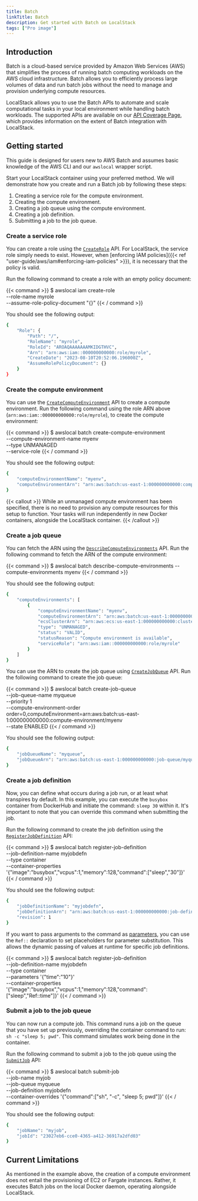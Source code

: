 ```yaml
---
title: Batch
linkTitle: Batch
description: Get started with Batch on LocalStack
tags: ["Pro image"]
---
```


## Introduction

Batch is a cloud-based service provided by Amazon Web Services (AWS) that simplifies the process of running batch computing workloads on the AWS cloud infrastructure.
Batch allows you to efficiently process large volumes of data and run batch jobs without the need to manage and provision underlying compute resources.

LocalStack allows you to use the Batch APIs to automate and scale computational tasks in your local environment while handling batch workloads.
The supported APIs are available on our [API Coverage Page](https://docs.localstack.cloud/references/coverage/coverage_batch/), which provides information on the extent of Batch integration with LocalStack.

## Getting started

This guide is designed for users new to AWS Batch and assumes basic knowledge of the AWS CLI and our `awslocal` wrapper script.

Start your LocalStack container using your preferred method.
We will demonstrate how you create and run a Batch job by following these steps:

1. Creating a service role for the compute environment.
2. Creating the compute environment.
3. Creating a job queue using the compute environment.
4. Creating a job definition.
5. Submitting a job to the job queue.

### Create a service role

You can create a role using the [`CreateRole`](https://docs.aws.amazon.com/cli/latest/reference/iam/create-role.html) API.
For LocalStack, the service role simply needs to exist.
However, when [enforcing IAM policies]({{< ref "user-guide/aws/iam#enforcing-iam-policies" >}}), it is necessary that the policy is valid.

Run the following command to create a role with an empty policy document:

{{< command >}}
$ awslocal iam create-role \
    --role-name myrole  \
    --assume-role-policy-document "{}"
{{< / command >}}

You should see the following output:

```bash
{
    "Role": {
        "Path": "/",
        "RoleName": "myrole",
        "RoleId": "AROAQAAAAAAAMKIDGTHVC",
        "Arn": "arn:aws:iam::000000000000:role/myrole",
        "CreateDate": "2023-08-10T20:52:06.196000Z",
        "AssumeRolePolicyDocument": {}
    }
}
```

### Create the compute environment

You can use the [`CreateComputeEnvironment`](https://docs.aws.amazon.com/cli/latest/reference/batch/create-compute-environment.html) API to create a compute environment.
Run the following command using the role ARN above (`arn:aws:iam::000000000000:role/myrole`), to create the compute environment:

{{< command >}}
$ awslocal batch create-compute-environment \
    --compute-environment-name myenv \
    --type UNMANAGED \
    --service-role <role-arn>
{{< / command >}}

You should see the following output:

```bash
{
    "computeEnvironmentName": "myenv",
    "computeEnvironmentArn": "arn:aws:batch:us-east-1:000000000000:compute-environment/myenv"
}
```

{{< callout >}}
While an unmanaged compute environment has been specified, there is no need to provision any compute resources for this setup to function.
Your tasks will run independently in new Docker containers, alongside the LocalStack container.
{{< /callout >}}

### Create a job queue

You can fetch the ARN using the [`DescribeComputeEnvironments`](https://docs.aws.amazon.com/cli/latest/reference/batch/describe-compute-environments.html) API.
Run the following command to fetch the ARN of the compute environment:

{{< command >}}
$ awslocal batch describe-compute-environments --compute-environments myenv
{{< / command >}}

You should see the following output:

```bash
{
    "computeEnvironments": [
        {
            "computeEnvironmentName": "myenv",
            "computeEnvironmentArn": "arn:aws:batch:us-east-1:000000000000:compute-environment/myenv",
            "ecsClusterArn": "arn:aws:ecs:us-east-1:000000000000:cluster/OnDemand_Batch_f2faa82c-8c31-466d-ab22-579925d810ac",
            "type": "UNMANAGED",
            "status": "VALID",
            "statusReason": "Compute environment is available",
            "serviceRole": "arn:aws:iam::000000000000:role/myrole"
        }
    ]
}
```

You can use the ARN to create the job queue using [`CreateJobQueue`](https://docs.aws.amazon.com/cli/latest/reference/batch/create-job-queue.html) API.
Run the following command to create the job queue:

{{< command >}}
$ awslocal batch create-job-queue \
    --job-queue-name myqueue \
    --priority 1 \
    --compute-environment-order order=0,computeEnvironment=arn:aws:batch:us-east-1:000000000000:compute-environment/myenv \
    --state ENABLED
{{< / command >}}

You should see the following output:

```bash
{
    "jobQueueName": "myqueue",
    "jobQueueArn": "arn:aws:batch:us-east-1:000000000000:job-queue/myqueue"
}
```

### Create a job definition

Now, you can define what occurs during a job run, or at least what transpires by default.
In this example, you can execute the `busybox` container from DockerHub and initiate the command: `sleep 30` within it.
It's important to note that you can override this command when submitting the job.

Run the following command to create the job definition using the [`RegisterJobDefinition`](https://docs.aws.amazon.com/cli/latest/reference/batch/register-job-definition.html) API:

{{< command >}}
$ awslocal batch register-job-definition \
    --job-definition-name myjobdefn \
    --type container \
    --container-properties '{"image":"busybox","vcpus":1,"memory":128,"command":["sleep","30"]}'
{{< / command >}}

You should see the following output:

```bash
{
    "jobDefinitionName": "myjobdefn",
    "jobDefinitionArn": "arn:aws:batch:us-east-1:000000000000:job-definition/myjobdefn:1",
    "revision": 1
}
```

If you want to pass arguments to the command as [parameters](https://docs.aws.amazon.com/batch/latest/userguide/job_definition_parameters.html#parameters), you can use the `Ref::` declaration to set placeholders for parameter substitution. 
This allows the dynamic passing of values at runtime for specific job definitions.

{{< command >}}
$  awslocal batch register-job-definition \
    --job-definition-name myjobdefn \
    --type container \
    --parameters '{"time":"10"}' \
    --container-properties '{"image":"busybox","vcpus":1,"memory":128,"command":["sleep","Ref::time"]}'
{{< / command >}}

### Submit a job to the job queue

You can now run a compute job.
This command runs a job on the queue that you have set up previously, overriding the container command to run: `sh -c "sleep 5; pwd"`.
This command simulates work being done in the container.

Run the following command to submit a job to the job queue using the [`SubmitJob`](https://docs.aws.amazon.com/cli/latest/reference/batch/submit-job.html) API:

{{< command >}}
$ awslocal batch submit-job \
    --job-name myjob \
    --job-queue myqueue \
    --job-definition myjobdefn \
    --container-overrides '{"command":["sh", "-c", "sleep 5; pwd"]}'
{{< / command >}}

You should see the following output:

```bash
{
    "jobName": "myjob",
    "jobId": "23027eb6-cce0-4365-a412-36917a2dfd03"
}
```

## Current Limitations

As mentioned in the example above, the creation of a compute environment does not entail the provisioning of EC2 or Fargate instances.
Rather, it executes Batch jobs on the local Docker daemon, operating alongside LocalStack.
